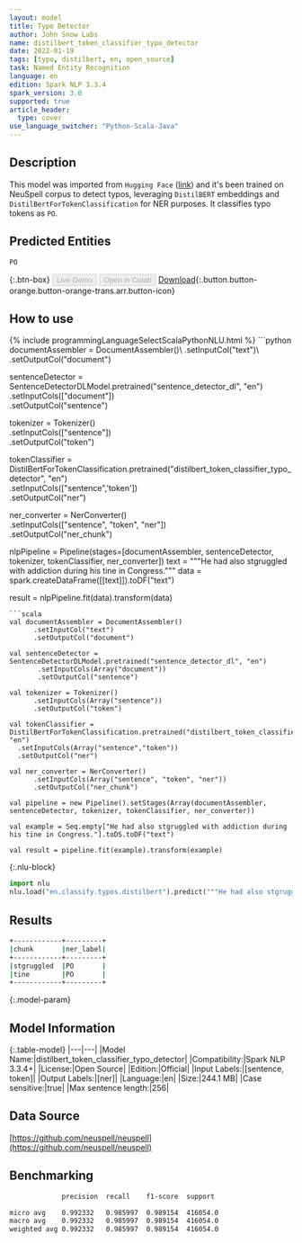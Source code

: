 ```yaml
---
layout: model
title: Typo Detector
author: John Snow Labs
name: distilbert_token_classifier_typo_detector
date: 2022-01-19
tags: [typo, distilbert, en, open_source]
task: Named Entity Recognition
language: en
edition: Spark NLP 3.3.4
spark_version: 3.0
supported: true
article_header:
  type: cover
use_language_switcher: "Python-Scala-Java"
---
```


## Description

This model was imported from `Hugging Face` ([link](https://huggingface.co/m3hrdadfi/typo-detector-distilbert-en)) and it's been trained on NeuSpell corpus to detect typos, leveraging `DistilBERT` embeddings and `DistilBertForTokenClassification` for NER purposes. It classifies typo tokens as `PO`.

## Predicted Entities

`PO`

{:.btn-box}
<button class="button button-orange" disabled>Live Demo</button>
<button class="button button-orange" disabled>Open in Colab</button>
[Download](https://s3.amazonaws.com/auxdata.johnsnowlabs.com/public/models/distilbert_token_classifier_typo_detector_en_3.3.4_3.0_1642581005021.zip){:.button.button-orange.button-orange-trans.arr.button-icon}

## How to use



<div class="tabs-box" markdown="1">
{% include programmingLanguageSelectScalaPythonNLU.html %}
```python
documentAssembler = DocumentAssembler()\
      .setInputCol("text")\
      .setOutputCol("document")

sentenceDetector = SentenceDetectorDLModel.pretrained("sentence_detector_dl", "en")\
       .setInputCols(["document"])\
       .setOutputCol("sentence")

tokenizer = Tokenizer()\
      .setInputCols(["sentence"])\
      .setOutputCol("token")

tokenClassifier = DistilBertForTokenClassification.pretrained("distilbert_token_classifier_typo_detector", "en")\
  .setInputCols(["sentence",'token'])\
  .setOutputCol("ner")

ner_converter = NerConverter()\
      .setInputCols(["sentence", "token", "ner"])\
      .setOutputCol("ner_chunk")
      
nlpPipeline = Pipeline(stages=[documentAssembler, sentenceDetector, tokenizer, tokenClassifier, ner_converter])
text = """He had also stgruggled with addiction during his tine in Congress."""
data = spark.createDataFrame([[text]]).toDF("text")

result = nlpPipeline.fit(data).transform(data)
```
```scala
val documentAssembler = DocumentAssembler()
      .setInputCol("text")
      .setOutputCol("document")

val sentenceDetector = SentenceDetectorDLModel.pretrained("sentence_detector_dl", "en")
       .setInputCols(Array("document"))
       .setOutputCol("sentence")

val tokenizer = Tokenizer()
      .setInputCols(Array("sentence"))
      .setOutputCol("token")

val tokenClassifier = DistilBertForTokenClassification.pretrained("distilbert_token_classifier_typo_detector", "en")
  .setInputCols(Array("sentence","token"))
  .setOutputCol("ner")

val ner_converter = NerConverter()
      .setInputCols(Array("sentence", "token", "ner"))
      .setOutputCol("ner_chunk")
      
val pipeline = new Pipeline().setStages(Array(documentAssembler, sentenceDetector, tokenizer, tokenClassifier, ner_converter))

val example = Seq.empty["He had also stgruggled with addiction during his tine in Congress."].toDS.toDF("text")

val result = pipeline.fit(example).transform(example)
```


{:.nlu-block}
```python
import nlu
nlu.load("en.classify.typos.distilbert").predict("""He had also stgruggled with addiction during his tine in Congress.""")
```

</div>

## Results

```bash
+------------+---------+
|chunk       |ner_label|
+------------+---------+
|stgruggled  |PO       |
|tine        |PO       |
+------------+---------+
```

{:.model-param}
## Model Information

{:.table-model}
|---|---|
|Model Name:|distilbert_token_classifier_typo_detector|
|Compatibility:|Spark NLP 3.3.4+|
|License:|Open Source|
|Edition:|Official|
|Input Labels:|[sentence, token]|
|Output Labels:|[ner]|
|Language:|en|
|Size:|244.1 MB|
|Case sensitive:|true|
|Max sentence length:|256|

## Data Source

[https://github.com/neuspell/neuspell](https://github.com/neuspell/neuspell)

## Benchmarking

```bash
             precision  recall    f1-score  support

micro avg    0.992332   0.985997  0.989154  416054.0
macro avg    0.992332   0.985997  0.989154  416054.0
weighted avg 0.992332   0.985997  0.989154  416054.0
```
